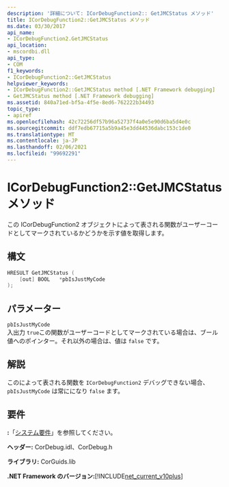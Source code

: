 ```yaml
---
description: '詳細について: ICorDebugFunction2:: GetJMCStatus メソッド'
title: ICorDebugFunction2::GetJMCStatus メソッド
ms.date: 03/30/2017
api_name:
- ICorDebugFunction2.GetJMCStatus
api_location:
- mscordbi.dll
api_type:
- COM
f1_keywords:
- ICorDebugFunction2::GetJMCStatus
helpviewer_keywords:
- ICorDebugFunction2::GetJMCStatus method [.NET Framework debugging]
- GetJMCStatus method [.NET Framework debugging]
ms.assetid: 840a71ed-bf5a-4f5e-8ed6-762222b34493
topic_type:
- apiref
ms.openlocfilehash: 42c72256df57b96a52737f4a0e5e90d6ba5d4e0c
ms.sourcegitcommit: ddf7edb67715a5b9a45e3dd44536dabc153c1de0
ms.translationtype: MT
ms.contentlocale: ja-JP
ms.lasthandoff: 02/06/2021
ms.locfileid: "99692291"
---
```

# <a name="icordebugfunction2getjmcstatus-method"></a>ICorDebugFunction2::GetJMCStatus メソッド

この ICorDebugFunction2 オブジェクトによって表される関数がユーザーコードとしてマークされているかどうかを示す値を取得します。  
  
## <a name="syntax"></a>構文  
  
```cpp  
HRESULT GetJMCStatus (  
    [out] BOOL   *pbIsJustMyCode  
);  
```  
  
## <a name="parameters"></a>パラメーター  

 `pbIsJustMyCode`  
 入出力 `true`この関数がユーザーコードとしてマークされている場合は、ブール値へのポインター。それ以外の場合は、値は `false` です。  
  
## <a name="remarks"></a>解説  

 このによって表される関数を `ICorDebugFunction2` デバッグできない場合、 `pbIsJustMyCode` は常にになり `false` ます。  
  
## <a name="requirements"></a>要件  

 **:**「[システム要件](../../get-started/system-requirements.md)」を参照してください。  
  
 **ヘッダー:** CorDebug.idl、CorDebug.h  
  
 **ライブラリ:** CorGuids.lib  
  
 **.NET Framework のバージョン:**[!INCLUDE[net_current_v10plus](../../../../includes/net-current-v10plus-md.md)]
